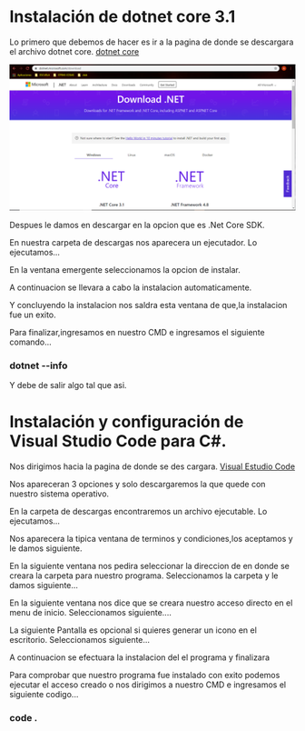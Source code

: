 # Instalación de dotnet core 3.1
Lo primero que debemos de hacer es ir a la pagina de donde se descargara el archivo dotnet core.
[dotnet core](https://dotnet.microsoft.com/download)

![Pagina](./SETUP/IMG/1.PNG)

Despues le damos en descargar en la opcion que es .Net Core SDK.

En nuestra carpeta de descargas nos aparecera un ejecutador.
Lo ejecutamos...

En la ventana emergente seleccionamos la opcion de instalar.

A continuacion se llevara a cabo la instalacion automaticamente.

Y concluyendo la instalacion nos saldra esta ventana de que,la instalacion fue un exito.

Para finalizar,ingresamos en nuestro CMD e ingresamos el siguiente comando...
### dotnet --info
Y debe de salir algo tal que asi.


# Instalación y configuración de Visual Studio Code para C#.
Nos dirigimos hacia la pagina de donde se des cargara. [Visual Estudio Code](https://code.visualstudio.com/download)

Nos apareceran 3 opciones y solo descargaremos la que quede con nuestro sistema operativo.

En la carpeta de descargas encontraremos un archivo ejecutable.
Lo ejecutamos...

Nos aparecera la tipica ventana de terminos y condiciones,los aceptamos y le damos siguiente.

En la siguiente ventana nos pedira seleccionar la direccion de en donde se creara la carpeta para nuestro 
programa.
Seleccionamos la carpeta y le damos siguiente...

En la siguiente ventana nos dice que se creara nuestro acceso directo en el menu de inicio.
Seleccionamos siguiente....

La siguiente Pantalla es opcional si quieres generar un icono en el escritorio.
Seleccionamos siguiente...

A continuacion se efectuara la instalacion del el programa y finalizara

Para comprobar que nuestro programa fue instalado con exito podemos ejecutar el
acceso creado o nos dirigimos a nuestro CMD e ingresamos el 
siguiente codigo...
### code .




